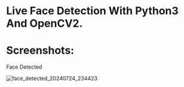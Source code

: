 # Live Face Detection With Python3 And OpenCV2.

# Screenshots:
Face Detected

![face_detected_20240724_234423](https://github.com/user-attachments/assets/342d2ebd-253a-4648-9110-43873fcd5eaa)
